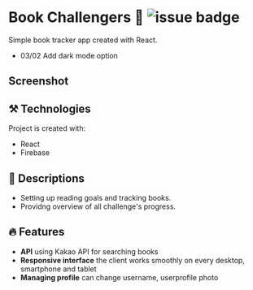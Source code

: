 # Book Challengers 📖  ![issue badge](https://img.shields.io/github/license/iylinkim/book-challengers?label=license)

Simple book tracker app created with React.

- 03/02 Add dark mode option

## Screenshot

## ⚒️ Technologies

Project is created with:

- React
- Firebase

## 📑 Descriptions

- Setting up reading goals and tracking books.
- Providng overview of all challenge's progress.

## 🔥 Features
 - **API** using Kakao API for searching books
 - **Responsive interface** the client works smoothly on every desktop, smartphone and tablet
 - **Managing profile** can change username, userprofile photo
